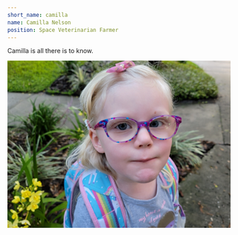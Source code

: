 ```yaml
---
short_name: camilla
name: Camilla Nelson
position: Space Veterinarian Farmer
---
```

Camilla is all there is to know.

![Branching](../assets/images/camilla-profile.jpg)
